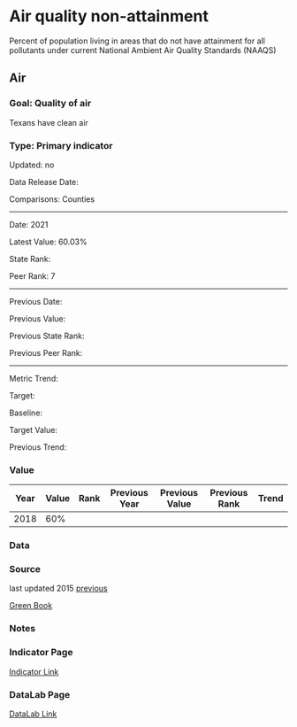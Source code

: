 # Air quality non-attainment

Percent of population living in areas that do not have attainment for all pollutants under current National Ambient Air Quality Standards (NAAQS)

## Air

### Goal: Quality of air

Texans have clean air

### Type: Primary indicator

Updated: no

Data Release Date: 

Comparisons: Counties

----

Date: 2021

Latest Value: 60.03%

State Rank: 

Peer Rank: 7

----

Previous Date: 

Previous Value: 

Previous State Rank: 

Previous Peer Rank: 

----
Metric Trend: 

Target: 

Baseline: 

Target Value: 

Previous Trend: 



### Value

| Year      |  Value      | Rank        | Previous Year | Previous Value | Previous Rank | Trend | 
| ----------- | ----------- | ----------- | ----------- | ----------- | ----------- | -----------|
|    2018     |   60%      |             |             |             |             |            |

### Data

### Source

last updated 2015
[previous](https://www3.epa.gov/airquality/greenbook/ancl3.html)

[Green Book](https://www3.epa.gov/airquality/greenbook/ancl3.html)

### Notes


### Indicator Page

[Indicator Link](https://indicators.texas2036.org/indicator/110)

### DataLab Page

[DataLab Link](https://datalab.texas2036.org/csoaqwf/criteria-pollutant-nonattainment-summary-report-for-u-s?accesskey=imvqmqd)

